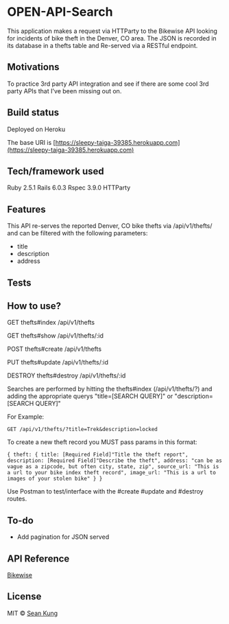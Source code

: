 # OPEN-API-Search
This application makes a request via HTTParty to the Bikewise API looking for incidents of bike theft in the Denver, CO area.
The JSON is recorded in its database in a thefts table and Re-served via a RESTful endpoint.

## Motivations
To practice 3rd party API integration and see if there are some cool 3rd party APIs that I've been missing out on.

## Build status
Deployed on Heroku

The base URI is [https://sleepy-taiga-39385.herokuapp.com](https://sleepy-taiga-39385.herokuapp.com)

## Tech/framework used
Ruby 2.5.1
Rails 6.0.3
Rspec 3.9.0
HTTParty

## Features
This API re-serves the reported Denver, CO bike thefts via /api/v1/thefts/ and can be filtered with the following parameters:
* title
* description
* address

## Tests

## How to use?
GET     thefts#index    /api/v1/thefts

GET     thefts#show     /api/v1/thefts/:id

POST    thefts#create   /api/v1/thefts

PUT     thefts#update   /api/v1/thefts/:id

DESTROY thefts#destroy  /api/v1/thefts/:id


Searches are performed by hitting the thefts#index (/api/v1/thefts/?) and adding the appropriate querys "title=[SEARCH QUERY]" or  "description=[SEARCH QUERY]"

For Example:

`GET /api/v1/thefts/?title=Trek&description=locked`

To create a new theft record you MUST pass params in this format:

`
{
  theft: {
    title: [Required Field]"Title the theft report",
    description: [Required Field]"Describe the theft",
    address: "can be as vague as a zipcode, but often city, state, zip",
    source_url: "This is a url to your bike index theft record",
    image_url: "This is a url to images of your stolen bike"
  }
}
`

Use Postman to test/interface with the #create #update and #destroy routes.

## To-do
* Add pagination for JSON served

## API Reference
[Bikewise](www.bikewise.org)

## License
MIT © [Sean Kung](www.seankung.us)
